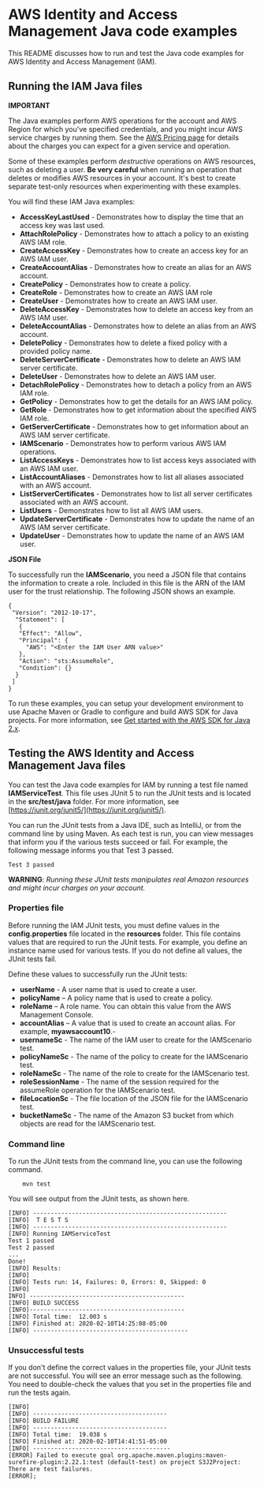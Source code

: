 # AWS Identity and Access Management Java code examples

This README discusses how to run and test the Java code examples for AWS Identity and Access Management (IAM).

## Running the IAM Java files

**IMPORTANT**

The Java examples perform AWS operations for the account and AWS Region for which you've specified credentials, and you might incur AWS service charges by running them. See the [AWS Pricing page](https://aws.amazon.com/pricing/) for details about the charges you can expect for a given service and operation.

Some of these examples perform *destructive* operations on AWS resources, such as deleting a user. **Be very careful** when running an operation that
deletes or modifies AWS resources in your account. It's best to create separate test-only resources when experimenting with these examples.

You will find these IAM Java examples:

- **AccessKeyLastUsed** - Demonstrates how to display the time that an access key was last used.
- **AttachRolePolicy** - Demonstrates how to attach a policy to an existing AWS IAM role.
- **CreateAccessKey** - Demonstrates how to create an access key for an AWS IAM user.
- **CreateAccountAlias** - Demonstrates how to create an alias for an AWS account.
- **CreatePolicy** - Demonstrates how to create a policy.
- **CreateRole** - Demonstrates how to create an AWS IAM role
- **CreateUser** - Demonstrates how to create an AWS IAM user.
- **DeleteAccessKey** - Demonstrates how to delete an access key from an AWS IAM user.
- **DeleteAccountAlias** - Demonstrates how to delete an alias from an AWS account.
- **DeletePolicy** - Demonstrates how to delete a fixed policy with a provided policy name.
- **DeleteServerCertificate** - Demonstrates how to delete an AWS IAM server certificate.
- **DeleteUser** - Demonstrates how to delete an AWS IAM user.
- **DetachRolePolicy** - Demonstrates how to detach a policy from an AWS IAM role.
- **GetPolicy** - Demonstrates how to get the details for an AWS IAM policy.
- **GetRole** - Demonstrates how to get information about the specified AWS IAM role.
- **GetServerCertificate** - Demonstrates how to get information about an AWS IAM server certificate.
- **IAMScenario** - Demonstrates how to perform various AWS IAM operations.
- **ListAccessKeys**  - Demonstrates how to list access keys associated with an AWS IAM user.
- **ListAccountAliases** - Demonstrates how to list all aliases associated with an AWS account.
- **ListServerCertificates** - Demonstrates how to list all server certificates associated with an AWS account.
- **ListUsers** - Demonstrates how to list all AWS IAM users.
- **UpdateServerCertificate** - Demonstrates how to update the name of an AWS IAM server certificate.
- **UpdateUser** - Demonstrates how to update the name of an AWS IAM user.


**JSON File**

To successfully run the **IAMScenario**, you need a JSON file that contains the information to create a role. Included in this file is the ARN of the IAM user for the trust relationship. The following JSON shows an example. 

    {
     "Version": "2012-10-17",
      "Statement": [
       {
       "Effect": "Allow",
       "Principal": {
         "AWS": "<Enter the IAM User ARN value>"
       },
       "Action": "sts:AssumeRole",
       "Condition": {}
      }
     ]
    }

To run these examples, you can setup your development environment to use Apache Maven or Gradle to configure and build AWS SDK for Java projects. For more information, 
see [Get started with the AWS SDK for Java 2.x](https://docs.aws.amazon.com/sdk-for-java/latest/developer-guide/get-started.html). 


 ## Testing the AWS Identity and Access Management Java files

You can test the Java code examples for IAM by running a test file named **IAMServiceTest**. This file uses JUnit 5 to run the JUnit tests and is located in the **src/test/java** folder. For more information, see [https://junit.org/junit5/](https://junit.org/junit5/).

You can run the JUnit tests from a Java IDE, such as IntelliJ, or from the command line by using Maven. As each test is run, you can view messages that inform you if the various tests succeed or fail. For example, the following message informs you that Test 3 passed.

	Test 3 passed

**WARNING**: _Running these JUnit tests manipulates real Amazon resources and might incur charges on your account._

 ### Properties file
Before running the IAM JUnit tests, you must define values in the **config.properties** file located in the **resources** folder. This file contains values that are required to run the JUnit tests. For example, you define an instance name used for various tests. If you do not define all values, the JUnit tests fail.

Define these values to successfully run the JUnit tests:

- **userName** - A user name that is used to create a user.  
- **policyName** – A policy name that is used to create a policy.
- **roleName** – A role name. You can obtain this value from the AWS Management Console.
- **accountAlias** – A value that is used to create an account alias. For example, **myawsaccount10**.-
- **usernameSc** -  The name of the IAM user to create for the IAMScenario test.
- **policyNameSc** - The name of the policy to create for the IAMScenario test.
- **roleNameSc** - The name of the role to create for the IAMScenario test.
- **roleSessionName** - The name of the session required for the assumeRole operation for the IAMScenario test.
- **fileLocationSc** - The file location of the JSON file for the IAMScenario test. 
- **bucketNameSc** - The name of the Amazon S3 bucket from which objects are read for the IAMScenario test.

### Command line
To run the JUnit tests from the command line, you can use the following command.

		mvn test

You will see output from the JUnit tests, as shown here.

	[INFO] -------------------------------------------------------
	[INFO]  T E S T S
	[INFO] -------------------------------------------------------
	[INFO] Running IAMServiceTest
	Test 1 passed
	Test 2 passed
	...
	Done!
	[INFO] Results:
	[INFO]
	[INFO] Tests run: 14, Failures: 0, Errors: 0, Skipped: 0
	[INFO]
	INFO] --------------------------------------------
	[INFO] BUILD SUCCESS
	[INFO]--------------------------------------------
	[INFO] Total time:  12.003 s
	[INFO] Finished at: 2020-02-10T14:25:08-05:00
	[INFO] --------------------------------------------

### Unsuccessful tests

If you don't define the correct values in the properties file, your JUnit tests are not successful. You will see an error message such as the following. You need to double-check the values that you set in the properties file and run the tests again.

	[INFO]
	[INFO] --------------------------------------
	[INFO] BUILD FAILURE
	[INFO] --------------------------------------
	[INFO] Total time:  19.038 s
	[INFO] Finished at: 2020-02-10T14:41:51-05:00
	[INFO] ---------------------------------------
	[ERROR] Failed to execute goal org.apache.maven.plugins:maven-surefire-plugin:2.22.1:test (default-test) on project S3J2Project:  There are test failures.
	[ERROR];

